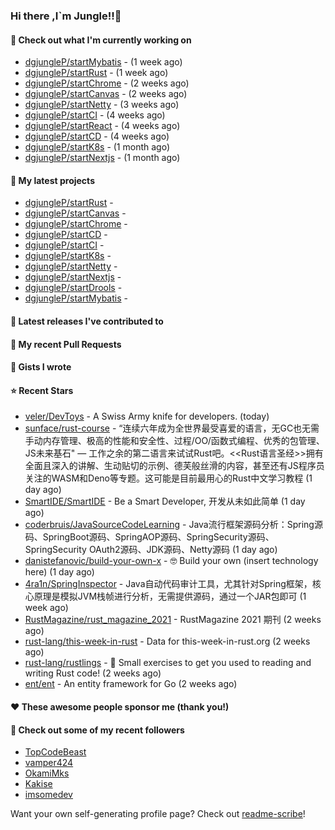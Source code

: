 ### Hi there ,I`m Jungle!!👋

#### 👷 Check out what I'm currently working on

- [dgjungleP/startMybatis](https://github.com/dgjungleP/startMybatis) -  (1 week ago)
- [dgjungleP/startRust](https://github.com/dgjungleP/startRust) -  (1 week ago)
- [dgjungleP/startChrome](https://github.com/dgjungleP/startChrome) -  (2 weeks ago)
- [dgjungleP/startCanvas](https://github.com/dgjungleP/startCanvas) -  (2 weeks ago)
- [dgjungleP/startNetty](https://github.com/dgjungleP/startNetty) -  (3 weeks ago)
- [dgjungleP/startCI](https://github.com/dgjungleP/startCI) -  (4 weeks ago)
- [dgjungleP/startReact](https://github.com/dgjungleP/startReact) -  (4 weeks ago)
- [dgjungleP/startCD](https://github.com/dgjungleP/startCD) -  (4 weeks ago)
- [dgjungleP/startK8s](https://github.com/dgjungleP/startK8s) -  (1 month ago)
- [dgjungleP/startNextjs](https://github.com/dgjungleP/startNextjs) -  (1 month ago)

#### 🌱 My latest projects

- [dgjungleP/startRust](https://github.com/dgjungleP/startRust) - 
- [dgjungleP/startCanvas](https://github.com/dgjungleP/startCanvas) - 
- [dgjungleP/startChrome](https://github.com/dgjungleP/startChrome) - 
- [dgjungleP/startCD](https://github.com/dgjungleP/startCD) - 
- [dgjungleP/startCI](https://github.com/dgjungleP/startCI) - 
- [dgjungleP/startK8s](https://github.com/dgjungleP/startK8s) - 
- [dgjungleP/startNetty](https://github.com/dgjungleP/startNetty) - 
- [dgjungleP/startNextjs](https://github.com/dgjungleP/startNextjs) - 
- [dgjungleP/startDrools](https://github.com/dgjungleP/startDrools) - 
- [dgjungleP/startMybatis](https://github.com/dgjungleP/startMybatis) - 

#### 🔭 Latest releases I've contributed to


#### 🔨 My recent Pull Requests



#### 📓 Gists I wrote


#### ⭐ Recent Stars

- [veler/DevToys](https://github.com/veler/DevToys) - A Swiss Army knife for developers. (today)
- [sunface/rust-course](https://github.com/sunface/rust-course) - “连续六年成为全世界最受喜爱的语言，无GC也无需手动内存管理、极高的性能和安全性、过程/OO/函数式编程、优秀的包管理、JS未来基石&#34; — 工作之余的第二语言来试试Rust吧。&lt;&lt;Rust语言圣经&gt;&gt;拥有全面且深入的讲解、生动贴切的示例、德芙般丝滑的内容，甚至还有JS程序员关注的WASM和Deno等专题。这可能是目前最用心的Rust中文学习教程 (1 day ago)
- [SmartIDE/SmartIDE](https://github.com/SmartIDE/SmartIDE) - Be a Smart Developer, 开发从未如此简单 (1 day ago)
- [coderbruis/JavaSourceCodeLearning](https://github.com/coderbruis/JavaSourceCodeLearning) - Java流行框架源码分析：Spring源码、SpringBoot源码、SpringAOP源码、SpringSecurity源码、SpringSecurity OAuth2源码、JDK源码、Netty源码 (1 day ago)
- [danistefanovic/build-your-own-x](https://github.com/danistefanovic/build-your-own-x) - 🤓 Build your own (insert technology here) (1 day ago)
- [4ra1n/SpringInspector](https://github.com/4ra1n/SpringInspector) - Java自动代码审计工具，尤其针对Spring框架，核心原理是模拟JVM栈帧进行分析，无需提供源码，通过一个JAR包即可 (1 week ago)
- [RustMagazine/rust_magazine_2021](https://github.com/RustMagazine/rust_magazine_2021) - RustMagazine 2021 期刊 (2 weeks ago)
- [rust-lang/this-week-in-rust](https://github.com/rust-lang/this-week-in-rust) - Data for this-week-in-rust.org (2 weeks ago)
- [rust-lang/rustlings](https://github.com/rust-lang/rustlings) - :crab: Small exercises to get you used to reading and writing Rust code! (2 weeks ago)
- [ent/ent](https://github.com/ent/ent) - An entity framework for Go (2 weeks ago)

#### ❤️ These awesome people sponsor me (thank you!)


#### 👯 Check out some of my recent followers

- [TopCodeBeast](https://github.com/TopCodeBeast)
- [vamper424](https://github.com/vamper424)
- [OkamiMks](https://github.com/OkamiMks)
- [Kakise](https://github.com/Kakise)
- [imsomedev](https://github.com/imsomedev)

Want your own self-generating profile page? Check out [readme-scribe](https://github.com/muesli/readme-scribe)!
